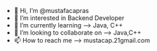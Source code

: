 - 👋 Hi, I’m @mustafacapras
- 👀 I’m interested in Backend Developer
- 🌱 I’m currently learning --> Java, C++
- 💞️ I’m looking to collaborate on --> Java,C++
- 📫 How to reach me --> mustacap.21gmail.com

<!---
mustafacapras/mustafacapras is a ✨ special ✨ repository because its `README.md` (this file) appears on your GitHub profile.
You can click the Preview link to take a look at your changes.
--->

